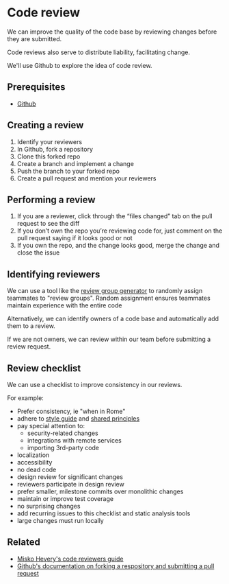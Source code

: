 # Code review

We can improve the quality of the code base by reviewing changes before they are submitted.

Code reviews also serve to distribute liability, facilitating change.

We'll use Github to explore the idea of code review.

## Prerequisites

* [Github](../tools/github.md)

## Creating a review

1. Identify your reviewers
1. In Github, fork a repository
1. Clone this forked repo
1. Create a branch and implement a change
1. Push the branch to your forked repo
1. Create a pull request and mention your reviewers

## Performing a review

1. If you are a reviewer, click through the “files changed” tab on the pull request to see the diff
1. If you don’t own the repo you’re reviewing code for, just comment on the pull request saying if it looks good or not
1. If you own the repo, and the change looks good, merge the change and close the issue

## Identifying reviewers

We can use a tool like the [review group generator](../exercises/grouper.md) to randomly assign teammates to "review groups". Random assignment ensures teammates maintain experience with the entire code 

Alternatively, we can identify owners of a code base and automatically add them to a review.

If we are not owners, we can review within our team before submitting a review request.

## Review checklist

We can use a checklist to improve consistency in our reviews.

For example:
* Prefer consistency, ie "when in Rome"
* adhere to [style guide](style.md) and [shared principles](../collaboration/principles.md)
* pay special attention to:
	* security-related changes
	* integrations with remote services
	* importing 3rd-party code
* localization
* accessibility
* no dead code
* design review for significant changes
* reviewers participate in design review
* prefer smaller, milestone commits over monolithic changes
* maintain or improve test coverage
* no surprising changes
* add recurring issues to this checklist and static analysis tools
* large changes must run locally

## Related

* [Misko Hevery's code reviewers guide](http://misko.hevery.com/code-reviewers-guide/)
* [Github's documentation on forking a respository and submitting a pull request](https://guides.github.com/activities/forking/)
